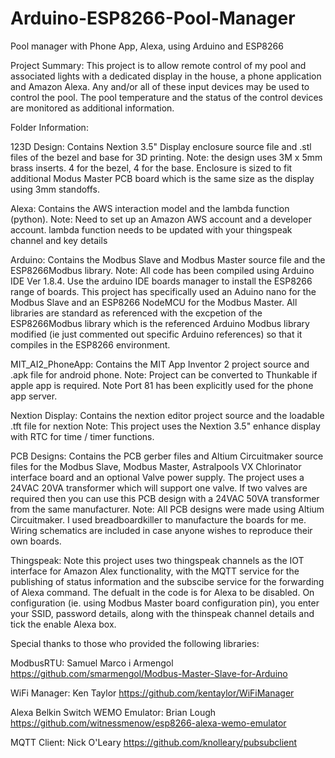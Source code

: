 # Arduino-ESP8266-Pool-Manager
Pool manager with Phone App, Alexa, using Arduino and ESP8266

Project Summary:
This project is to allow remote control of my pool and associated lights with a dedicated display in the house, a phone application and Amazon Alexa. Any and/or all of these input devices may be used to control the pool. The pool temperature and the status of the control devices are monitored as additional information.

Folder Information:

123D Design: Contains Nextion 3.5" Display enclosure source file and .stl files of the bezel and base for 3D printing.
Note: the design uses 3M x 5mm brass inserts. 4 for the bezel, 4 for the base. Enclosure is sized to fit additional Modus Master PCB board which is the same size as the display using 3mm standoffs.

Alexa: Contains the AWS interaction model and the lambda function (python).
Note: Need to set up an Amazon AWS account and a developer account. lambda function needs to be updated with your thingspeak channel and key details

Arduino: Contains the Modbus Slave and Modbus Master source file and the ESP8266Modbus library.
Note: All code has been compiled using Arduino IDE Ver 1.8.4. Use the arduino IDE boards manager to install the ESP8266 range of boards.
This project has specifically used an Aduino nano for the Modbus Slave and an ESP8266 NodeMCU for the Modbus Master.
All libraries are standard as referenced with the excpetion of the ESP8266Modbus library which is the referenced Arduino Modbus library modified (ie just commented out specific Arduino references) so that it compiles in the ESP8266 environment.

MIT_AI2_PhoneApp: Contains the MIT App Inventor 2 project source and .apk file for android phone.
Note: Project can be converted to Thunkable if apple app is required. Note Port 81 has been explicitly used for the phone app server.

Nextion Display: Contains the nextion editor project source and the loadable .tft file for nextion
Note: This project uses the Nextion 3.5" enhance display with RTC for time / timer functions.

PCB Designs: Contains the PCB gerber files and Altium Circuitmaker source files for the Modbus Slave, Modbus Master, Astralpools VX Chlorinator interface board and an optional Valve power supply. The project uses a 24VAC 20VA transformer which will support one valve. If two valves are required then you can use this PCB design with a 24VAC 50VA transformer from the same manufacturer.
Note: All PCB designs were made using Altium Circuitmaker. I used breadboardkiller to manufacture the boards for me. Wiring schematics are included in case anyone wishes to reproduce their own boards.

Thingspeak: Note this project uses two thingspeak channels as the IOT interface for Amazon Alex functionality, with the MQTT service for the publishing of status information and the subscibe service for the forwarding of Alexa command. The defualt in the code is for Alexa to be disabled. On configuration (ie. using Modbus Master board configuration pin), you enter your SSID, password details, along with the thinspeak channel details and tick the enable Alexa box.

Special thanks to those who provided the following libraries:

ModbusRTU: Samuel Marco i Armengol
https://github.com/smarmengol/Modbus-Master-Slave-for-Arduino

WiFi Manager: Ken Taylor
https://github.com/kentaylor/WiFiManager

Alexa Belkin Switch WEMO Emulator: Brian Lough
https://github.com/witnessmenow/esp8266-alexa-wemo-emulator

MQTT Client: Nick O'Leary
https://github.com/knolleary/pubsubclient
